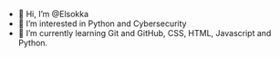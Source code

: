 - 👋 Hi, I’m @Elsokka 
- 👀 I’m interested in Python and Cybersecurity
- 🌱 I’m currently learning Git and GitHub, CSS, HTML, Javascript and Python.

<!---
Elsokka/Elsokka is a ✨ special ✨ repository because its `README.md` (this file) appears on your GitHub profile.
You can click the Preview link to take a look at your changes.
--->
